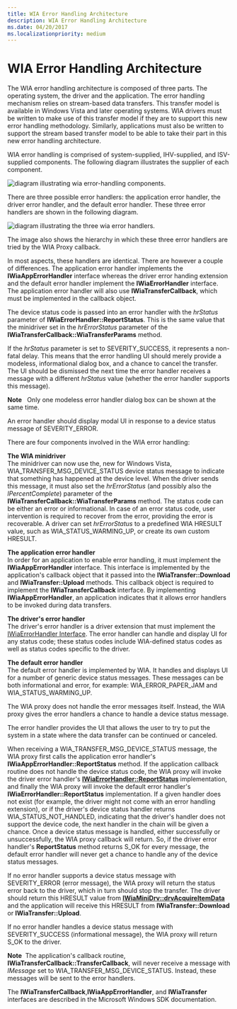 ```yaml
---
title: WIA Error Handling Architecture
description: WIA Error Handling Architecture
ms.date: 04/20/2017
ms.localizationpriority: medium
---
```


# WIA Error Handling Architecture


The WIA error handling architecture is composed of three parts. The operating system, the driver and the application. The error handling mechanism relies on stream-based data transfers. This transfer model is available in Windows Vista and later operating systems. WIA drivers must be written to make use of this transfer model if they are to support this new error handling methodology. Similarly, applications must also be written to support the stream based transfer model to be able to take their part in this new error handling architecture.

WIA error handling is comprised of system-supplied, IHV-supplied, and ISV-supplied components. The following diagram illustrates the supplier of each component.

![diagram illustrating wia error-handling components.](images/wia-error-wv.png)

There are three possible error handlers: the application error handler, the driver error handler, and the default error handler. These three error handlers are shown in the following diagram.

![diagram illustrating the three wia error handlers.](images/wia-errorhandlers.png)

The image also shows the hierarchy in which these three error handlers are tried by the WIA Proxy callback.

In most aspects, these handlers are identical. There are however a couple of differences. The application error handler implements the **IWiaAppErrorHandler** interface whereas the driver error handing extension and the default error handler implement the **IWiaErrorHandler** interface. The application error handler will also use **IWiaTransferCallback**, which must be implemented in the callback object.

The device status code is passed into an error handler with the *hrStatus* parameter of **IWiaErrorHandler::ReportStatus**. This is the same value that the minidriver set in the *hrErrorStatus* parameter of the **IWiaTransferCallback::WiaTransferParams** method.

If the *hrStatus* parameter is set to SEVERITY\_SUCCESS, it represents a non-fatal delay. This means that the error handling UI should merely provide a modeless, informational dialog box, and a chance to cancel the transfer. The UI should be dismissed the next time the error handler receives a message with a different *hrStatus* value (whether the error handler supports this message).

**Note**   Only one modeless error handler dialog box can be shown at the same time.

 

An error handler should display modal UI in response to a device status message of SEVERITY\_ERROR.

There are four components involved in the WIA error handling:

<a href="" id="the-wia-minidriver"></a>**The WIA minidriver**  
The minidriver can now use the, new for Windows Vista, WIA\_TRANSFER\_MSG\_DEVICE\_STATUS device status message to indicate that something has happened at the device level. When the driver sends this message, it must also set the *hrErrorStatus* (and possibly also the *lPercentComplete*) parameter of the **IWiaTransferCallback::WiaTransferParams** method. The status code can be either an error or informational. In case of an error status code, user intervention is required to recover from the error, providing the error is recoverable. A driver can set *hrErrorStatus* to a predefined WIA HRESULT value, such as WIA\_STATUS\_WARMING\_UP, or create its own custom HRESULT.

<a href="" id="the-application-error-handler"></a>**The application error handler**  
In order for an application to enable error handling, it must implement the **IWiaAppErrorHandler** interface. This interface is implemented by the application's callback object that it passed into the **IWiaTransfer::Download** and **IWiaTransfer::Upload** methods. This callback object is required to implement the **IWiaTransferCallback** interface. By implementing **IWiaAppErrorHandler**, an application indicates that it allows error handlers to be invoked during data transfers.

<a href="" id="the-driver-s-error-handler"></a>**The driver's error handler**  
The driver's error handler is a driver extension that must implement the [IWiaErrorHandler Interface](/windows-hardware/drivers/ddi/wia_lh/nn-wia_lh-iwiaerrorhandler). The error handler can handle and display UI for any status code; these status codes include WIA-defined status codes as well as status codes specific to the driver.

<a href="" id="the-default-error-handler"></a>**The default error handler**  
The default error handler is implemented by WIA. It handles and displays UI for a number of generic device status messages. These messages can be both informational and error, for example: WIA\_ERROR\_PAPER\_JAM and WIA\_STATUS\_WARMING\_UP.

The WIA proxy does not handle the error messages itself. Instead, the WIA proxy gives the error handlers a chance to handle a device status message.

The error handler provides the UI that allows the user to try to put the system in a state where the data transfer can be continued or canceled.

When receiving a WIA\_TRANSFER\_MSG\_DEVICE\_STATUS message, the WIA proxy first calls the application error handler's **IWiaAppErrorHandler::ReportStatus** method. If the application callback routine does not handle the device status code, the WIA proxy will invoke the driver error handler's [**IWiaErrorHandler::ReportStatus**](/windows-hardware/drivers/ddi/wia_lh/nf-wia_lh-iwiaerrorhandler-reportstatus) implementation, and finally the WIA proxy will invoke the default error handler's **IWiaErrorHandler::ReportStatus** implementation. If a given handler does not exist (for example, the driver might not come with an error handling extension), or if the driver's device status handler returns WIA\_STATUS\_NOT\_HANDLED, indicating that the driver's handler does not support the device code, the next handler in the chain will be given a chance. Once a device status message is handled, either successfully or unsuccessfully, the WIA proxy callback will return. So, if the driver error handler's **ReportStatus** method returns S\_OK for every message, the default error handler will never get a chance to handle any of the device status messages.

If no error handler supports a device status message with SEVERITY\_ERROR (error message), the WIA proxy will return the status error back to the driver, which in turn should stop the transfer. The driver should return this HRESULT value from [**IWiaMiniDrv::drvAcquireItemData**](/windows-hardware/drivers/ddi/wiamindr_lh/nf-wiamindr_lh-iwiaminidrv-drvacquireitemdata) and the application will receive this HRESULT from **IWiaTransfer::Download** or **IWiaTransfer::Upload**.

If no error handler handles a device status message with SEVERITY\_SUCCESS (informational message), the WIA proxy will return S\_OK to the driver.

**Note**  The application's callback routine, **IWiaTransferCallback::TransferCallback**, will never receive a message with *lMessage* set to WIA\_TRANSFER\_MSG\_DEVICE\_STATUS. Instead, these messages will be sent to the error handlers.

 

The **IWiaTransferCallback**,**IWiaAppErrorHandler**, and **IWiaTransfer** interfaces are described in the Microsoft Windows SDK documentation.

 

